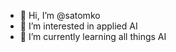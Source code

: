 - 👋 Hi, I’m @satomko
- 👀 I’m interested in applied AI
- 🌱 I’m currently learning all things AI

<!---
satomko/satomko is a ✨ special ✨ repository because its `README.md` (this file) appears on your GitHub profile.
You can click the Preview link to take a look at your changes.
--->
